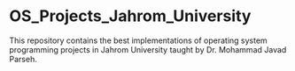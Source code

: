 # OS_Projects_Jahrom_University
This repository contains the best implementations of operating system programming projects in Jahrom University taught by Dr. Mohammad Javad Parseh.